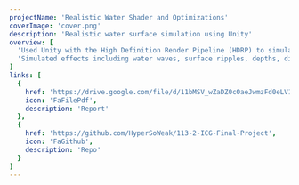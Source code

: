 ```yaml
---
projectName: 'Realistic Water Shader and Optimizations'
coverImage: 'cover.png'
description: 'Realistic water surface simulation using Unity'
overview: [
  'Used Unity with the High Definition Render Pipeline (HDRP) to simulate realistic and dynamic water surfaces',
  'Simulated effects including water waves, surface ripples, depths, dispersion, foam, reflection, etc.',
]
links: [
  {
    href: 'https://drive.google.com/file/d/11bMSV_wZaDZ0cOaeJwmzFd0eLV1nSimP/view?usp=sharing',
    icon: 'FaFilePdf',
    description: 'Report'
  },
  {
    href: 'https://github.com/HyperSoWeak/113-2-ICG-Final-Project',
    icon: 'FaGithub',
    description: 'Repo'
  }
]
---
```

